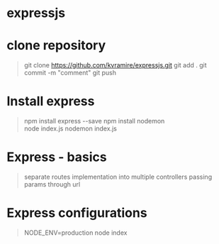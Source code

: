 # expressjs
clone repository
==========================
> git clone https://github.com/kvramire/expressjs.git
> git add .
> git commit -m "comment"
> git push

Install express
=============================
> npm install express --save
> npm install nodemon  
> node index.js
> nodemon index.js

Express - basics
==================
> separate routes implementation into multiple controllers
> passing params through url

Express configurations
==========================
> NODE_ENV=production node index
>